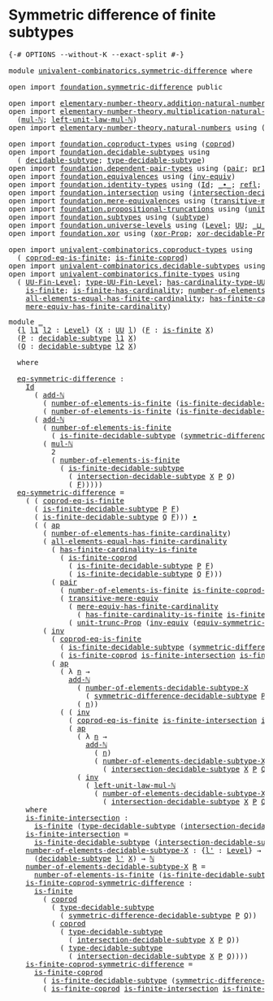 # Symmetric difference of finite subtypes

<pre class="Agda"><a id="52" class="Symbol">{-#</a> <a id="56" class="Keyword">OPTIONS</a> <a id="64" class="Pragma">--without-K</a> <a id="76" class="Pragma">--exact-split</a> <a id="90" class="Symbol">#-}</a>

<a id="95" class="Keyword">module</a> <a id="102" href="univalent-combinatorics.symmetric-difference.html" class="Module">univalent-combinatorics.symmetric-difference</a> <a id="147" class="Keyword">where</a>

<a id="154" class="Keyword">open</a> <a id="159" class="Keyword">import</a> <a id="166" href="foundation.symmetric-difference.html" class="Module">foundation.symmetric-difference</a> <a id="198" class="Keyword">public</a>

<a id="206" class="Keyword">open</a> <a id="211" class="Keyword">import</a> <a id="218" href="elementary-number-theory.addition-natural-numbers.html" class="Module">elementary-number-theory.addition-natural-numbers</a> <a id="268" class="Keyword">using</a> <a id="274" class="Symbol">(</a><a id="275" href="elementary-number-theory.addition-natural-numbers.html#1160" class="Function">add-ℕ</a><a id="280" class="Symbol">)</a>
<a id="282" class="Keyword">open</a> <a id="287" class="Keyword">import</a> <a id="294" href="elementary-number-theory.multiplication-natural-numbers.html" class="Module">elementary-number-theory.multiplication-natural-numbers</a> <a id="350" class="Keyword">using</a>
  <a id="358" class="Symbol">(</a><a id="359" href="elementary-number-theory.multiplication-natural-numbers.html#1354" class="Function">mul-ℕ</a><a id="364" class="Symbol">;</a> <a id="366" href="elementary-number-theory.multiplication-natural-numbers.html#2279" class="Function">left-unit-law-mul-ℕ</a><a id="385" class="Symbol">)</a>
<a id="387" class="Keyword">open</a> <a id="392" class="Keyword">import</a> <a id="399" href="elementary-number-theory.natural-numbers.html" class="Module">elementary-number-theory.natural-numbers</a> <a id="440" class="Keyword">using</a> <a id="446" class="Symbol">(</a><a id="447" href="elementary-number-theory.natural-numbers.html#1444" class="Datatype">ℕ</a><a id="448" class="Symbol">)</a>

<a id="451" class="Keyword">open</a> <a id="456" class="Keyword">import</a> <a id="463" href="foundation.coproduct-types.html" class="Module">foundation.coproduct-types</a> <a id="490" class="Keyword">using</a> <a id="496" class="Symbol">(</a><a id="497" href="foundation.coproduct-types.html#1168" class="Datatype">coprod</a><a id="503" class="Symbol">)</a>
<a id="505" class="Keyword">open</a> <a id="510" class="Keyword">import</a> <a id="517" href="foundation.decidable-subtypes.html" class="Module">foundation.decidable-subtypes</a> <a id="547" class="Keyword">using</a>
  <a id="555" class="Symbol">(</a> <a id="557" href="foundation.decidable-subtypes.html#1705" class="Function">decidable-subtype</a><a id="574" class="Symbol">;</a> <a id="576" href="foundation.decidable-subtypes.html#2693" class="Function">type-decidable-subtype</a><a id="598" class="Symbol">)</a>
<a id="600" class="Keyword">open</a> <a id="605" class="Keyword">import</a> <a id="612" href="foundation.dependent-pair-types.html" class="Module">foundation.dependent-pair-types</a> <a id="644" class="Keyword">using</a> <a id="650" class="Symbol">(</a><a id="651" href="foundation-core.dependent-pair-types.html#575" class="InductiveConstructor">pair</a><a id="655" class="Symbol">;</a> <a id="657" href="foundation-core.dependent-pair-types.html#592" class="Field">pr1</a><a id="660" class="Symbol">;</a> <a id="662" href="foundation-core.dependent-pair-types.html#604" class="Field">pr2</a><a id="665" class="Symbol">)</a>
<a id="667" class="Keyword">open</a> <a id="672" class="Keyword">import</a> <a id="679" href="foundation.equivalences.html" class="Module">foundation.equivalences</a> <a id="703" class="Keyword">using</a> <a id="709" class="Symbol">(</a><a id="710" href="foundation-core.equivalences.html#5707" class="Function">inv-equiv</a><a id="719" class="Symbol">)</a>
<a id="721" class="Keyword">open</a> <a id="726" class="Keyword">import</a> <a id="733" href="foundation.identity-types.html" class="Module">foundation.identity-types</a> <a id="759" class="Keyword">using</a> <a id="765" class="Symbol">(</a><a id="766" href="foundation-core.identity-types.html#1754" class="Datatype">Id</a><a id="768" class="Symbol">;</a> <a id="770" href="foundation-core.identity-types.html#2412" class="Function Operator">_∙_</a><a id="773" class="Symbol">;</a> <a id="775" href="foundation-core.identity-types.html#1807" class="InductiveConstructor">refl</a><a id="779" class="Symbol">;</a> <a id="781" href="foundation-core.identity-types.html#4017" class="Function">ap</a><a id="783" class="Symbol">;</a> <a id="785" href="foundation-core.identity-types.html#5747" class="Function">tr</a><a id="787" class="Symbol">;</a> <a id="789" href="foundation-core.identity-types.html#2716" class="Function">inv</a><a id="792" class="Symbol">)</a>
<a id="794" class="Keyword">open</a> <a id="799" class="Keyword">import</a> <a id="806" href="foundation.intersection.html" class="Module">foundation.intersection</a> <a id="830" class="Keyword">using</a> <a id="836" class="Symbol">(</a><a id="837" href="foundation.intersection.html#703" class="Function">intersection-decidable-subtype</a><a id="867" class="Symbol">)</a>
<a id="869" class="Keyword">open</a> <a id="874" class="Keyword">import</a> <a id="881" href="foundation.mere-equivalences.html" class="Module">foundation.mere-equivalences</a> <a id="910" class="Keyword">using</a> <a id="916" class="Symbol">(</a><a id="917" href="foundation.mere-equivalences.html#2248" class="Function">transitive-mere-equiv</a><a id="938" class="Symbol">)</a>
<a id="940" class="Keyword">open</a> <a id="945" class="Keyword">import</a> <a id="952" href="foundation.propositional-truncations.html" class="Module">foundation.propositional-truncations</a> <a id="989" class="Keyword">using</a> <a id="995" class="Symbol">(</a><a id="996" href="foundation.propositional-truncations.html#2096" class="Function">unit-trunc-Prop</a><a id="1011" class="Symbol">)</a>
<a id="1013" class="Keyword">open</a> <a id="1018" class="Keyword">import</a> <a id="1025" href="foundation.subtypes.html" class="Module">foundation.subtypes</a> <a id="1045" class="Keyword">using</a> <a id="1051" class="Symbol">(</a><a id="1052" href="foundation-core.subtypes.html#2197" class="Function">subtype</a><a id="1059" class="Symbol">)</a>
<a id="1061" class="Keyword">open</a> <a id="1066" class="Keyword">import</a> <a id="1073" href="foundation.universe-levels.html" class="Module">foundation.universe-levels</a> <a id="1100" class="Keyword">using</a> <a id="1106" class="Symbol">(</a><a id="1107" href="Agda.Primitive.html#597" class="Postulate">Level</a><a id="1112" class="Symbol">;</a> <a id="1114" href="foundation-core.universe-levels.html#222" class="Primitive">UU</a><a id="1116" class="Symbol">;</a> <a id="1118" href="Agda.Primitive.html#810" class="Primitive Operator">_⊔_</a><a id="1121" class="Symbol">)</a>
<a id="1123" class="Keyword">open</a> <a id="1128" class="Keyword">import</a> <a id="1135" href="foundation.xor.html" class="Module">foundation.xor</a> <a id="1150" class="Keyword">using</a> <a id="1156" class="Symbol">(</a><a id="1157" href="foundation.xor.html#3346" class="Function">xor-Prop</a><a id="1165" class="Symbol">;</a> <a id="1167" href="foundation.xor.html#12425" class="Function">xor-decidable-Prop</a><a id="1185" class="Symbol">)</a>

<a id="1188" class="Keyword">open</a> <a id="1193" class="Keyword">import</a> <a id="1200" href="univalent-combinatorics.coproduct-types.html" class="Module">univalent-combinatorics.coproduct-types</a> <a id="1240" class="Keyword">using</a>
  <a id="1248" class="Symbol">(</a> <a id="1250" href="univalent-combinatorics.coproduct-types.html#6727" class="Function">coprod-eq-is-finite</a><a id="1269" class="Symbol">;</a> <a id="1271" href="univalent-combinatorics.coproduct-types.html#5036" class="Function">is-finite-coprod</a><a id="1287" class="Symbol">)</a>
<a id="1289" class="Keyword">open</a> <a id="1294" class="Keyword">import</a> <a id="1301" href="univalent-combinatorics.decidable-subtypes.html" class="Module">univalent-combinatorics.decidable-subtypes</a> <a id="1344" class="Keyword">using</a> <a id="1350" class="Symbol">(</a> <a id="1352" href="univalent-combinatorics.decidable-subtypes.html#867" class="Function">is-finite-decidable-subtype</a><a id="1379" class="Symbol">)</a>
<a id="1381" class="Keyword">open</a> <a id="1386" class="Keyword">import</a> <a id="1393" href="univalent-combinatorics.finite-types.html" class="Module">univalent-combinatorics.finite-types</a> <a id="1430" class="Keyword">using</a>
  <a id="1438" class="Symbol">(</a> <a id="1440" href="univalent-combinatorics.finite-types.html#5153" class="Function">UU-Fin-Level</a><a id="1452" class="Symbol">;</a> <a id="1454" href="univalent-combinatorics.finite-types.html#5248" class="Function">type-UU-Fin-Level</a><a id="1471" class="Symbol">;</a> <a id="1473" href="univalent-combinatorics.finite-types.html#5354" class="Function">has-cardinality-type-UU-Fin-Level</a><a id="1506" class="Symbol">;</a> <a id="1508" href="univalent-combinatorics.finite-types.html#13497" class="Function">number-of-elements-is-finite</a><a id="1536" class="Symbol">;</a>
    <a id="1542" href="univalent-combinatorics.finite-types.html#4248" class="Function">is-finite</a><a id="1551" class="Symbol">;</a> <a id="1553" href="univalent-combinatorics.finite-types.html#12874" class="Function">is-finite-has-cardinality</a><a id="1578" class="Symbol">;</a> <a id="1580" href="univalent-combinatorics.finite-types.html#6046" class="Function">number-of-elements-has-finite-cardinality</a><a id="1621" class="Symbol">;</a>
    <a id="1627" href="univalent-combinatorics.finite-types.html#11529" class="Function">all-elements-equal-has-finite-cardinality</a><a id="1668" class="Symbol">;</a> <a id="1670" href="univalent-combinatorics.finite-types.html#13260" class="Function">has-finite-cardinality-is-finite</a><a id="1702" class="Symbol">;</a>
    <a id="1708" href="univalent-combinatorics.finite-types.html#6206" class="Function">mere-equiv-has-finite-cardinality</a><a id="1741" class="Symbol">)</a>
</pre>
<pre class="Agda"><a id="1756" class="Keyword">module</a> <a id="1763" href="univalent-combinatorics.symmetric-difference.html#1763" class="Module">_</a>
  <a id="1767" class="Symbol">{</a><a id="1768" href="univalent-combinatorics.symmetric-difference.html#1768" class="Bound">l</a> <a id="1770" href="univalent-combinatorics.symmetric-difference.html#1770" class="Bound">l1</a> <a id="1773" href="univalent-combinatorics.symmetric-difference.html#1773" class="Bound">l2</a> <a id="1776" class="Symbol">:</a> <a id="1778" href="Agda.Primitive.html#597" class="Postulate">Level</a><a id="1783" class="Symbol">}</a> <a id="1785" class="Symbol">(</a><a id="1786" href="univalent-combinatorics.symmetric-difference.html#1786" class="Bound">X</a> <a id="1788" class="Symbol">:</a> <a id="1790" href="foundation-core.universe-levels.html#222" class="Primitive">UU</a> <a id="1793" href="univalent-combinatorics.symmetric-difference.html#1768" class="Bound">l</a><a id="1794" class="Symbol">)</a> <a id="1796" class="Symbol">(</a><a id="1797" href="univalent-combinatorics.symmetric-difference.html#1797" class="Bound">F</a> <a id="1799" class="Symbol">:</a> <a id="1801" href="univalent-combinatorics.finite-types.html#4248" class="Function">is-finite</a> <a id="1811" href="univalent-combinatorics.symmetric-difference.html#1786" class="Bound">X</a><a id="1812" class="Symbol">)</a>
  <a id="1816" class="Symbol">(</a><a id="1817" href="univalent-combinatorics.symmetric-difference.html#1817" class="Bound">P</a> <a id="1819" class="Symbol">:</a> <a id="1821" href="foundation.decidable-subtypes.html#1705" class="Function">decidable-subtype</a> <a id="1839" href="univalent-combinatorics.symmetric-difference.html#1770" class="Bound">l1</a> <a id="1842" href="univalent-combinatorics.symmetric-difference.html#1786" class="Bound">X</a><a id="1843" class="Symbol">)</a>
  <a id="1847" class="Symbol">(</a><a id="1848" href="univalent-combinatorics.symmetric-difference.html#1848" class="Bound">Q</a> <a id="1850" class="Symbol">:</a> <a id="1852" href="foundation.decidable-subtypes.html#1705" class="Function">decidable-subtype</a> <a id="1870" href="univalent-combinatorics.symmetric-difference.html#1773" class="Bound">l2</a> <a id="1873" href="univalent-combinatorics.symmetric-difference.html#1786" class="Bound">X</a><a id="1874" class="Symbol">)</a>
  
  <a id="1881" class="Keyword">where</a>

  <a id="1890" href="univalent-combinatorics.symmetric-difference.html#1890" class="Function">eq-symmetric-difference</a> <a id="1914" class="Symbol">:</a>
    <a id="1920" href="foundation-core.identity-types.html#1754" class="Datatype">Id</a>
      <a id="1929" class="Symbol">(</a> <a id="1931" href="elementary-number-theory.addition-natural-numbers.html#1160" class="Function">add-ℕ</a>
        <a id="1945" class="Symbol">(</a> <a id="1947" href="univalent-combinatorics.finite-types.html#13497" class="Function">number-of-elements-is-finite</a> <a id="1976" class="Symbol">(</a><a id="1977" href="univalent-combinatorics.decidable-subtypes.html#867" class="Function">is-finite-decidable-subtype</a> <a id="2005" href="univalent-combinatorics.symmetric-difference.html#1817" class="Bound">P</a> <a id="2007" href="univalent-combinatorics.symmetric-difference.html#1797" class="Bound">F</a><a id="2008" class="Symbol">))</a>        
        <a id="2027" class="Symbol">(</a> <a id="2029" href="univalent-combinatorics.finite-types.html#13497" class="Function">number-of-elements-is-finite</a> <a id="2058" class="Symbol">(</a><a id="2059" href="univalent-combinatorics.decidable-subtypes.html#867" class="Function">is-finite-decidable-subtype</a> <a id="2087" href="univalent-combinatorics.symmetric-difference.html#1848" class="Bound">Q</a> <a id="2089" href="univalent-combinatorics.symmetric-difference.html#1797" class="Bound">F</a><a id="2090" class="Symbol">)))</a>
      <a id="2100" class="Symbol">(</a> <a id="2102" href="elementary-number-theory.addition-natural-numbers.html#1160" class="Function">add-ℕ</a>
        <a id="2116" class="Symbol">(</a> <a id="2118" href="univalent-combinatorics.finite-types.html#13497" class="Function">number-of-elements-is-finite</a>
          <a id="2157" class="Symbol">(</a> <a id="2159" href="univalent-combinatorics.decidable-subtypes.html#867" class="Function">is-finite-decidable-subtype</a> <a id="2187" class="Symbol">(</a><a id="2188" href="foundation.symmetric-difference.html#1440" class="Function">symmetric-difference-decidable-subtype</a> <a id="2227" href="univalent-combinatorics.symmetric-difference.html#1817" class="Bound">P</a> <a id="2229" href="univalent-combinatorics.symmetric-difference.html#1848" class="Bound">Q</a><a id="2230" class="Symbol">)</a> <a id="2232" href="univalent-combinatorics.symmetric-difference.html#1797" class="Bound">F</a><a id="2233" class="Symbol">))</a>
        <a id="2244" class="Symbol">(</a> <a id="2246" href="elementary-number-theory.multiplication-natural-numbers.html#1354" class="Function">mul-ℕ</a>
          <a id="2262" class="Number">2</a>
          <a id="2274" class="Symbol">(</a> <a id="2276" href="univalent-combinatorics.finite-types.html#13497" class="Function">number-of-elements-is-finite</a>
            <a id="2317" class="Symbol">(</a> <a id="2319" href="univalent-combinatorics.decidable-subtypes.html#867" class="Function">is-finite-decidable-subtype</a>
              <a id="2361" class="Symbol">(</a> <a id="2363" href="foundation.intersection.html#703" class="Function">intersection-decidable-subtype</a> <a id="2394" href="univalent-combinatorics.symmetric-difference.html#1786" class="Bound">X</a> <a id="2396" href="univalent-combinatorics.symmetric-difference.html#1817" class="Bound">P</a> <a id="2398" href="univalent-combinatorics.symmetric-difference.html#1848" class="Bound">Q</a><a id="2399" class="Symbol">)</a>
              <a id="2415" class="Symbol">(</a> <a id="2417" href="univalent-combinatorics.symmetric-difference.html#1797" class="Bound">F</a><a id="2418" class="Symbol">)))))</a>
  <a id="2426" href="univalent-combinatorics.symmetric-difference.html#1890" class="Function">eq-symmetric-difference</a> <a id="2450" class="Symbol">=</a>
    <a id="2456" class="Symbol">(</a> <a id="2458" class="Symbol">(</a> <a id="2460" href="univalent-combinatorics.coproduct-types.html#6727" class="Function">coprod-eq-is-finite</a>
      <a id="2486" class="Symbol">(</a> <a id="2488" href="univalent-combinatorics.decidable-subtypes.html#867" class="Function">is-finite-decidable-subtype</a> <a id="2516" href="univalent-combinatorics.symmetric-difference.html#1817" class="Bound">P</a> <a id="2518" href="univalent-combinatorics.symmetric-difference.html#1797" class="Bound">F</a><a id="2519" class="Symbol">)</a>
      <a id="2527" class="Symbol">(</a> <a id="2529" href="univalent-combinatorics.decidable-subtypes.html#867" class="Function">is-finite-decidable-subtype</a> <a id="2557" href="univalent-combinatorics.symmetric-difference.html#1848" class="Bound">Q</a> <a id="2559" href="univalent-combinatorics.symmetric-difference.html#1797" class="Bound">F</a><a id="2560" class="Symbol">)))</a> <a id="2564" href="foundation-core.identity-types.html#2412" class="Function Operator">∙</a>
      <a id="2572" class="Symbol">(</a> <a id="2574" class="Symbol">(</a> <a id="2576" href="foundation-core.identity-types.html#4017" class="Function">ap</a>
        <a id="2587" class="Symbol">(</a> <a id="2589" href="univalent-combinatorics.finite-types.html#6046" class="Function">number-of-elements-has-finite-cardinality</a><a id="2630" class="Symbol">)</a>
        <a id="2640" class="Symbol">(</a> <a id="2642" href="univalent-combinatorics.finite-types.html#11529" class="Function">all-elements-equal-has-finite-cardinality</a>
          <a id="2694" class="Symbol">(</a> <a id="2696" href="univalent-combinatorics.finite-types.html#13260" class="Function">has-finite-cardinality-is-finite</a>
            <a id="2741" class="Symbol">(</a> <a id="2743" href="univalent-combinatorics.coproduct-types.html#5036" class="Function">is-finite-coprod</a>
              <a id="2774" class="Symbol">(</a> <a id="2776" href="univalent-combinatorics.decidable-subtypes.html#867" class="Function">is-finite-decidable-subtype</a> <a id="2804" href="univalent-combinatorics.symmetric-difference.html#1817" class="Bound">P</a> <a id="2806" href="univalent-combinatorics.symmetric-difference.html#1797" class="Bound">F</a><a id="2807" class="Symbol">)</a>
              <a id="2823" class="Symbol">(</a> <a id="2825" href="univalent-combinatorics.decidable-subtypes.html#867" class="Function">is-finite-decidable-subtype</a> <a id="2853" href="univalent-combinatorics.symmetric-difference.html#1848" class="Bound">Q</a> <a id="2855" href="univalent-combinatorics.symmetric-difference.html#1797" class="Bound">F</a><a id="2856" class="Symbol">)))</a>
          <a id="2870" class="Symbol">(</a> <a id="2872" href="foundation-core.dependent-pair-types.html#575" class="InductiveConstructor">pair</a>
            <a id="2889" class="Symbol">(</a> <a id="2891" href="univalent-combinatorics.finite-types.html#13497" class="Function">number-of-elements-is-finite</a> <a id="2920" href="univalent-combinatorics.symmetric-difference.html#4590" class="Function">is-finite-coprod-symmetric-difference</a><a id="2957" class="Symbol">)</a>
            <a id="2971" class="Symbol">(</a> <a id="2973" href="foundation.mere-equivalences.html#2248" class="Function">transitive-mere-equiv</a>
              <a id="3009" class="Symbol">(</a> <a id="3011" href="univalent-combinatorics.finite-types.html#6206" class="Function">mere-equiv-has-finite-cardinality</a>
                <a id="3061" class="Symbol">(</a> <a id="3063" href="univalent-combinatorics.finite-types.html#13260" class="Function">has-finite-cardinality-is-finite</a> <a id="3096" href="univalent-combinatorics.symmetric-difference.html#4590" class="Function">is-finite-coprod-symmetric-difference</a><a id="3133" class="Symbol">))</a>
              <a id="3150" class="Symbol">(</a> <a id="3152" href="foundation.propositional-truncations.html#2096" class="Function">unit-trunc-Prop</a> <a id="3168" class="Symbol">(</a><a id="3169" href="foundation-core.equivalences.html#5707" class="Function">inv-equiv</a> <a id="3179" class="Symbol">(</a><a id="3180" href="foundation.symmetric-difference.html#3135" class="Function">equiv-symmetric-difference</a> <a id="3207" href="univalent-combinatorics.symmetric-difference.html#1817" class="Bound">P</a> <a id="3209" href="univalent-combinatorics.symmetric-difference.html#1848" class="Bound">Q</a><a id="3210" class="Symbol">)))))))</a> <a id="3218" href="foundation-core.identity-types.html#2412" class="Function Operator">∙</a>
        <a id="3228" class="Symbol">(</a> <a id="3230" href="foundation-core.identity-types.html#2716" class="Function">inv</a>
          <a id="3244" class="Symbol">(</a> <a id="3246" href="univalent-combinatorics.coproduct-types.html#6727" class="Function">coprod-eq-is-finite</a>
            <a id="3278" class="Symbol">(</a> <a id="3280" href="univalent-combinatorics.decidable-subtypes.html#867" class="Function">is-finite-decidable-subtype</a> <a id="3308" class="Symbol">(</a><a id="3309" href="foundation.symmetric-difference.html#1440" class="Function">symmetric-difference-decidable-subtype</a> <a id="3348" href="univalent-combinatorics.symmetric-difference.html#1817" class="Bound">P</a> <a id="3350" href="univalent-combinatorics.symmetric-difference.html#1848" class="Bound">Q</a><a id="3351" class="Symbol">)</a> <a id="3353" href="univalent-combinatorics.symmetric-difference.html#1797" class="Bound">F</a><a id="3354" class="Symbol">)</a>
            <a id="3368" class="Symbol">(</a> <a id="3370" href="univalent-combinatorics.coproduct-types.html#5036" class="Function">is-finite-coprod</a> <a id="3387" href="univalent-combinatorics.symmetric-difference.html#4166" class="Function">is-finite-intersection</a> <a id="3410" href="univalent-combinatorics.symmetric-difference.html#4166" class="Function">is-finite-intersection</a><a id="3432" class="Symbol">))</a> <a id="3435" href="foundation-core.identity-types.html#2412" class="Function Operator">∙</a>
          <a id="3447" class="Symbol">(</a> <a id="3449" href="foundation-core.identity-types.html#4017" class="Function">ap</a>
            <a id="3464" class="Symbol">(</a> <a id="3466" class="Symbol">λ</a> <a id="3468" href="univalent-combinatorics.symmetric-difference.html#3468" class="Bound">n</a> <a id="3470" class="Symbol">→</a>
              <a id="3486" href="elementary-number-theory.addition-natural-numbers.html#1160" class="Function">add-ℕ</a>
                <a id="3508" class="Symbol">(</a> <a id="3510" href="univalent-combinatorics.symmetric-difference.html#4379" class="Function">number-of-elements-decidable-subtype-X</a>
                  <a id="3567" class="Symbol">(</a> <a id="3569" href="foundation.symmetric-difference.html#1440" class="Function">symmetric-difference-decidable-subtype</a> <a id="3608" href="univalent-combinatorics.symmetric-difference.html#1817" class="Bound">P</a> <a id="3610" href="univalent-combinatorics.symmetric-difference.html#1848" class="Bound">Q</a><a id="3611" class="Symbol">))</a>
                <a id="3630" class="Symbol">(</a> <a id="3632" href="univalent-combinatorics.symmetric-difference.html#3468" class="Bound">n</a><a id="3633" class="Symbol">))</a>
            <a id="3648" class="Symbol">(</a> <a id="3650" class="Symbol">(</a> <a id="3652" href="foundation-core.identity-types.html#2716" class="Function">inv</a>
              <a id="3670" class="Symbol">(</a> <a id="3672" href="univalent-combinatorics.coproduct-types.html#6727" class="Function">coprod-eq-is-finite</a> <a id="3692" href="univalent-combinatorics.symmetric-difference.html#4166" class="Function">is-finite-intersection</a> <a id="3715" href="univalent-combinatorics.symmetric-difference.html#4166" class="Function">is-finite-intersection</a><a id="3737" class="Symbol">))</a> <a id="3740" href="foundation-core.identity-types.html#2412" class="Function Operator">∙</a>
              <a id="3756" class="Symbol">(</a> <a id="3758" href="foundation-core.identity-types.html#4017" class="Function">ap</a>
                <a id="3777" class="Symbol">(</a> <a id="3779" class="Symbol">λ</a> <a id="3781" href="univalent-combinatorics.symmetric-difference.html#3781" class="Bound">n</a> <a id="3783" class="Symbol">→</a>
                  <a id="3803" href="elementary-number-theory.addition-natural-numbers.html#1160" class="Function">add-ℕ</a>
                    <a id="3829" class="Symbol">(</a> <a id="3831" href="univalent-combinatorics.symmetric-difference.html#3781" class="Bound">n</a><a id="3832" class="Symbol">)</a>
                    <a id="3854" class="Symbol">(</a> <a id="3856" href="univalent-combinatorics.symmetric-difference.html#4379" class="Function">number-of-elements-decidable-subtype-X</a>
                      <a id="3917" class="Symbol">(</a> <a id="3919" href="foundation.intersection.html#703" class="Function">intersection-decidable-subtype</a> <a id="3950" href="univalent-combinatorics.symmetric-difference.html#1786" class="Bound">X</a> <a id="3952" href="univalent-combinatorics.symmetric-difference.html#1817" class="Bound">P</a> <a id="3954" href="univalent-combinatorics.symmetric-difference.html#1848" class="Bound">Q</a><a id="3955" class="Symbol">)))</a>
                <a id="3975" class="Symbol">(</a> <a id="3977" href="foundation-core.identity-types.html#2716" class="Function">inv</a>
                  <a id="3999" class="Symbol">(</a> <a id="4001" href="elementary-number-theory.multiplication-natural-numbers.html#2279" class="Function">left-unit-law-mul-ℕ</a>
                    <a id="4041" class="Symbol">(</a> <a id="4043" href="univalent-combinatorics.symmetric-difference.html#4379" class="Function">number-of-elements-decidable-subtype-X</a>
                      <a id="4104" class="Symbol">(</a> <a id="4106" href="foundation.intersection.html#703" class="Function">intersection-decidable-subtype</a> <a id="4137" href="univalent-combinatorics.symmetric-difference.html#1786" class="Bound">X</a> <a id="4139" href="univalent-combinatorics.symmetric-difference.html#1817" class="Bound">P</a> <a id="4141" href="univalent-combinatorics.symmetric-difference.html#1848" class="Bound">Q</a><a id="4142" class="Symbol">)))))))))</a>
    <a id="4156" class="Keyword">where</a>
    <a id="4166" href="univalent-combinatorics.symmetric-difference.html#4166" class="Function">is-finite-intersection</a> <a id="4189" class="Symbol">:</a>
      <a id="4197" href="univalent-combinatorics.finite-types.html#4248" class="Function">is-finite</a> <a id="4207" class="Symbol">(</a><a id="4208" href="foundation.decidable-subtypes.html#2693" class="Function">type-decidable-subtype</a> <a id="4231" class="Symbol">(</a><a id="4232" href="foundation.intersection.html#703" class="Function">intersection-decidable-subtype</a> <a id="4263" href="univalent-combinatorics.symmetric-difference.html#1786" class="Bound">X</a> <a id="4265" href="univalent-combinatorics.symmetric-difference.html#1817" class="Bound">P</a> <a id="4267" href="univalent-combinatorics.symmetric-difference.html#1848" class="Bound">Q</a><a id="4268" class="Symbol">))</a>
    <a id="4275" href="univalent-combinatorics.symmetric-difference.html#4166" class="Function">is-finite-intersection</a> <a id="4298" class="Symbol">=</a>
      <a id="4306" href="univalent-combinatorics.decidable-subtypes.html#867" class="Function">is-finite-decidable-subtype</a> <a id="4334" class="Symbol">(</a><a id="4335" href="foundation.intersection.html#703" class="Function">intersection-decidable-subtype</a> <a id="4366" href="univalent-combinatorics.symmetric-difference.html#1786" class="Bound">X</a> <a id="4368" href="univalent-combinatorics.symmetric-difference.html#1817" class="Bound">P</a> <a id="4370" href="univalent-combinatorics.symmetric-difference.html#1848" class="Bound">Q</a><a id="4371" class="Symbol">)</a> <a id="4373" href="univalent-combinatorics.symmetric-difference.html#1797" class="Bound">F</a>
    <a id="4379" href="univalent-combinatorics.symmetric-difference.html#4379" class="Function">number-of-elements-decidable-subtype-X</a> <a id="4418" class="Symbol">:</a> <a id="4420" class="Symbol">{</a><a id="4421" href="univalent-combinatorics.symmetric-difference.html#4421" class="Bound">l&#39;</a> <a id="4424" class="Symbol">:</a> <a id="4426" href="Agda.Primitive.html#597" class="Postulate">Level</a><a id="4431" class="Symbol">}</a> <a id="4433" class="Symbol">→</a>
      <a id="4441" class="Symbol">(</a><a id="4442" href="foundation.decidable-subtypes.html#1705" class="Function">decidable-subtype</a> <a id="4460" href="univalent-combinatorics.symmetric-difference.html#4421" class="Bound">l&#39;</a> <a id="4463" href="univalent-combinatorics.symmetric-difference.html#1786" class="Bound">X</a><a id="4464" class="Symbol">)</a> <a id="4466" class="Symbol">→</a> <a id="4468" href="elementary-number-theory.natural-numbers.html#1444" class="Datatype">ℕ</a>
    <a id="4474" href="univalent-combinatorics.symmetric-difference.html#4379" class="Function">number-of-elements-decidable-subtype-X</a> <a id="4513" href="univalent-combinatorics.symmetric-difference.html#4513" class="Bound">R</a> <a id="4515" class="Symbol">=</a>
      <a id="4523" href="univalent-combinatorics.finite-types.html#13497" class="Function">number-of-elements-is-finite</a> <a id="4552" class="Symbol">(</a><a id="4553" href="univalent-combinatorics.decidable-subtypes.html#867" class="Function">is-finite-decidable-subtype</a> <a id="4581" href="univalent-combinatorics.symmetric-difference.html#4513" class="Bound">R</a> <a id="4583" href="univalent-combinatorics.symmetric-difference.html#1797" class="Bound">F</a><a id="4584" class="Symbol">)</a>
    <a id="4590" href="univalent-combinatorics.symmetric-difference.html#4590" class="Function">is-finite-coprod-symmetric-difference</a> <a id="4628" class="Symbol">:</a>
      <a id="4636" href="univalent-combinatorics.finite-types.html#4248" class="Function">is-finite</a>
        <a id="4654" class="Symbol">(</a> <a id="4656" href="foundation.coproduct-types.html#1168" class="Datatype">coprod</a>
          <a id="4673" class="Symbol">(</a> <a id="4675" href="foundation.decidable-subtypes.html#2693" class="Function">type-decidable-subtype</a>
            <a id="4710" class="Symbol">(</a> <a id="4712" href="foundation.symmetric-difference.html#1440" class="Function">symmetric-difference-decidable-subtype</a> <a id="4751" href="univalent-combinatorics.symmetric-difference.html#1817" class="Bound">P</a> <a id="4753" href="univalent-combinatorics.symmetric-difference.html#1848" class="Bound">Q</a><a id="4754" class="Symbol">))</a>
          <a id="4767" class="Symbol">(</a> <a id="4769" href="foundation.coproduct-types.html#1168" class="Datatype">coprod</a>
            <a id="4788" class="Symbol">(</a> <a id="4790" href="foundation.decidable-subtypes.html#2693" class="Function">type-decidable-subtype</a>
              <a id="4827" class="Symbol">(</a> <a id="4829" href="foundation.intersection.html#703" class="Function">intersection-decidable-subtype</a> <a id="4860" href="univalent-combinatorics.symmetric-difference.html#1786" class="Bound">X</a> <a id="4862" href="univalent-combinatorics.symmetric-difference.html#1817" class="Bound">P</a> <a id="4864" href="univalent-combinatorics.symmetric-difference.html#1848" class="Bound">Q</a><a id="4865" class="Symbol">))</a>
            <a id="4880" class="Symbol">(</a> <a id="4882" href="foundation.decidable-subtypes.html#2693" class="Function">type-decidable-subtype</a>
              <a id="4919" class="Symbol">(</a> <a id="4921" href="foundation.intersection.html#703" class="Function">intersection-decidable-subtype</a> <a id="4952" href="univalent-combinatorics.symmetric-difference.html#1786" class="Bound">X</a> <a id="4954" href="univalent-combinatorics.symmetric-difference.html#1817" class="Bound">P</a> <a id="4956" href="univalent-combinatorics.symmetric-difference.html#1848" class="Bound">Q</a><a id="4957" class="Symbol">))))</a>
    <a id="4966" href="univalent-combinatorics.symmetric-difference.html#4590" class="Function">is-finite-coprod-symmetric-difference</a> <a id="5004" class="Symbol">=</a>
      <a id="5012" href="univalent-combinatorics.coproduct-types.html#5036" class="Function">is-finite-coprod</a>
        <a id="5037" class="Symbol">(</a> <a id="5039" href="univalent-combinatorics.decidable-subtypes.html#867" class="Function">is-finite-decidable-subtype</a> <a id="5067" class="Symbol">(</a><a id="5068" href="foundation.symmetric-difference.html#1440" class="Function">symmetric-difference-decidable-subtype</a> <a id="5107" href="univalent-combinatorics.symmetric-difference.html#1817" class="Bound">P</a> <a id="5109" href="univalent-combinatorics.symmetric-difference.html#1848" class="Bound">Q</a><a id="5110" class="Symbol">)</a> <a id="5112" href="univalent-combinatorics.symmetric-difference.html#1797" class="Bound">F</a><a id="5113" class="Symbol">)</a>
        <a id="5123" class="Symbol">(</a> <a id="5125" href="univalent-combinatorics.coproduct-types.html#5036" class="Function">is-finite-coprod</a> <a id="5142" href="univalent-combinatorics.symmetric-difference.html#4166" class="Function">is-finite-intersection</a> <a id="5165" href="univalent-combinatorics.symmetric-difference.html#4166" class="Function">is-finite-intersection</a><a id="5187" class="Symbol">)</a>
</pre>